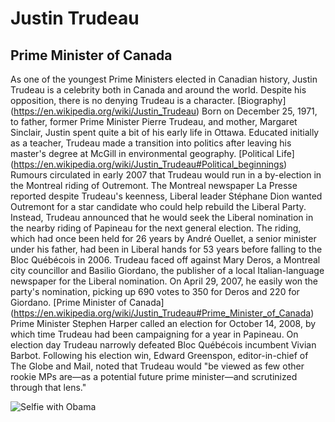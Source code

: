 # Justin Trudeau
## Prime Minister of Canada
As one of the youngest Prime Ministers elected in Canadian history, Justin Trudeau is a celebrity both in Canada and around the world. 
Despite his opposition, there is no denying Trudeau is a character. 
[Biography] (https://en.wikipedia.org/wiki/Justin_Trudeau)
Born on December 25, 1971, to father, former Prime Minister Pierre Trudeau, and mother, Margaret Sinclair, Justin spent quite a bit of his early life in Ottawa. Educated initially as a teacher, Trudeau made a transition into politics after leaving his master's degree at McGill in environmental geography. 
[Political Life] (https://en.wikipedia.org/wiki/Justin_Trudeau#Political_beginnings)
Rumours circulated in early 2007 that Trudeau would run in a by-election in the Montreal riding of Outremont. The Montreal newspaper La Presse reported despite Trudeau's keenness, Liberal leader Stéphane Dion wanted Outremont for a star candidate who could help rebuild the Liberal Party. Instead, Trudeau announced that he would seek the Liberal nomination in the nearby riding of Papineau for the next general election. The riding, which had once been held for 26 years by André Ouellet, a senior minister under his father, had been in Liberal hands for 53 years before falling to the Bloc Québécois in 2006. Trudeau faced off against Mary Deros, a Montreal city councillor and Basilio Giordano, the publisher of a local Italian-language newspaper for the Liberal nomination. On April 29, 2007, he easily won the party's nomination, picking up 690 votes to 350 for Deros and 220 for Giordano.
[Prime Minister of Canada] (https://en.wikipedia.org/wiki/Justin_Trudeau#Prime_Minister_of_Canada)
Prime Minister Stephen Harper called an election for October 14, 2008, by which time Trudeau had been campaigning for a year in Papineau. On election day Trudeau narrowly defeated Bloc Québécois incumbent Vivian Barbot. Following his election win, Edward Greenspon, editor-in-chief of The Globe and Mail, noted that Trudeau would "be viewed as few other rookie MPs are—as a potential future prime minister—and scrutinized through that lens."

![Selfie with Obama](http://i.dailymail.co.uk/i/pix/2016/06/30/04/35CDBF3A00000578-0-image-a-64_1467256643442.jpg)
